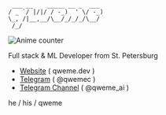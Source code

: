 ```
 ___ __    _____ __ _  ___ 
/ _ `/ |/|/ / -_)  ' \/ -_)
\_, /|__,__/\__/_/_/_/\__/ 
 /_/      
```

![Anime counter](https://count.getloli.com/get/@qweme32?theme=asoul) 

<p>Full stack & ML Developer from St. Petersburg</p>

- [Website](https://qweme.dev) ( qweme.dev )
- [Telegram](https://qwemec.t.me) ( @qwemec )
- [Telegram Channel](https://qweme_ai.t.me) ( @qweme_ai )

he / his / qweme